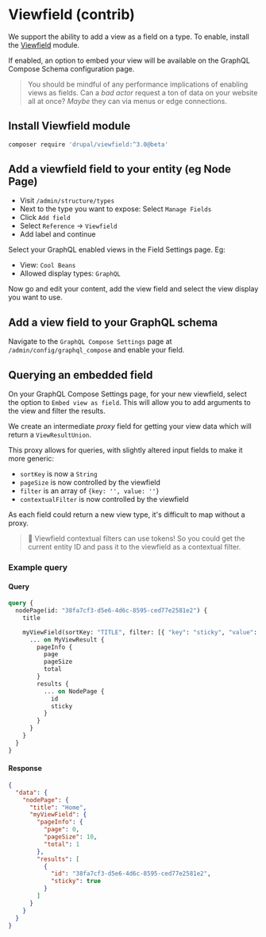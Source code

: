 # Viewfield (contrib)

We support the ability to add a view as a field on a type. To enable, install the [Viewfield](https://www.drupal.org/project/viewfield) module.

If enabled, an option to embed your view will be available on the GraphQL Compose Schema configuration page.

> You should be mindful of any performance implications of enabling views as fields. Can a _bad actor_ request a ton of data on your website all at once? _Maybe_ they can via menus or edge connections.

## Install Viewfield module

```bash
composer require 'drupal/viewfield:^3.0@beta'
```

## Add a viewfield field to your entity (eg Node Page)

- Visit `/admin/structure/types`
- Next to the type you want to expose: Select `Manage Fields`
- Click `Add field`
- Select `Reference` &rarr; `Viewfield`
- Add label and continue

Select your GraphQL enabled views in the Field Settings page. Eg:

- View: `Cool Beans`
- Allowed display types: `GraphQL`

Now go and edit your content, add the view field and select the view display you want to use.

## Add a view field to your GraphQL schema

Navigate to the `GraphQL Compose Settings` page at `/admin/config/graphql_compose` and enable your field.

## Querying an embedded field

On your GraphQL Compose Settings page, for your new viewfield, select the option to `Embed view as field`. This will allow you to add arguments to the view and filter the results.

We create an intermediate _proxy_ field for getting your view data which will return a `ViewResultUnion`.

This proxy allows for queries, with slightly altered input fields to make it more generic:

- `sortKey` is now a `String`
- `pageSize` is now controlled by the viewfield
- `filter` is an array of `{key: '', value: ''}`
- `contextualFilter` is now controlled by the viewfield

As each field could return a new view type, it's difficult to map without a proxy.

> :thinking: Viewfield contextual filters can use tokens! So you could get the current entity ID and pass it to the viewfield as a contextual filter.

### Example query

<!-- tabs:start -->

#### **Query**

```graphql
query {
  nodePage(id: "38fa7cf3-d5e6-4d6c-8595-ced77e2581e2") {
    title

    myViewField(sortKey: "TITLE", filter: [{ "key": "sticky", "value": "1" }]) {
      ... on MyViewResult {
        pageInfo {
          page
          pageSize
          total
        }
        results {
          ... on NodePage {
            id
            sticky
          }
        }
      }
    }
  }
}
```

#### **Response**

```json
{
  "data": {
    "nodePage": {
      "title": "Home",
      "myViewField": {
        "pageInfo": {
          "page": 0,
          "pageSize": 10,
          "total": 1
        },
        "results": [
          {
            "id": "38fa7cf3-d5e6-4d6c-8595-ced77e2581e2",
            "sticky": true
          }
        ]
      }
    }
  }
}
```

<!-- tabs:end -->
